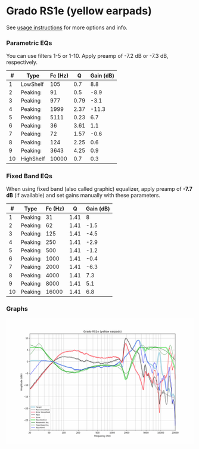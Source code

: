 # Grado RS1e (yellow earpads)
See [usage instructions](https://github.com/jaakkopasanen/AutoEq#usage) for more options and info.

### Parametric EQs
You can use filters 1-5 or 1-10. Apply preamp of -7.2 dB or -7.3 dB, respectively.

|   # | Type      |   Fc (Hz) |    Q |   Gain (dB) |
|-----|-----------|-----------|------|-------------|
|   1 | LowShelf  |       105 | 0.7  |         8.8 |
|   2 | Peaking   |        91 | 0.5  |        -8.9 |
|   3 | Peaking   |       977 | 0.79 |        -3.1 |
|   4 | Peaking   |      1999 | 2.37 |       -11.3 |
|   5 | Peaking   |      5111 | 0.23 |         6.7 |
|   6 | Peaking   |        36 | 3.61 |         1.1 |
|   7 | Peaking   |        72 | 1.57 |        -0.6 |
|   8 | Peaking   |       124 | 2.25 |         0.6 |
|   9 | Peaking   |      3643 | 4.25 |         0.9 |
|  10 | HighShelf |     10000 | 0.7  |         0.3 |

### Fixed Band EQs
When using fixed band (also called graphic) equalizer, apply preamp of **-7.7 dB** (if available) and set gains manually with these parameters.

|   # | Type    |   Fc (Hz) |    Q |   Gain (dB) |
|-----|---------|-----------|------|-------------|
|   1 | Peaking |        31 | 1.41 |         8   |
|   2 | Peaking |        62 | 1.41 |        -1.5 |
|   3 | Peaking |       125 | 1.41 |        -4.5 |
|   4 | Peaking |       250 | 1.41 |        -2.9 |
|   5 | Peaking |       500 | 1.41 |        -1.2 |
|   6 | Peaking |      1000 | 1.41 |        -0.4 |
|   7 | Peaking |      2000 | 1.41 |        -6.3 |
|   8 | Peaking |      4000 | 1.41 |         7.3 |
|   9 | Peaking |      8000 | 1.41 |         5.1 |
|  10 | Peaking |     16000 | 1.41 |         6.8 |

### Graphs
![](./Grado%20RS1e%20(yellow%20earpads).png)
